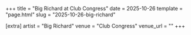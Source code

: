 +++
title = "Big Richard at Club Congress"
date = 2025-10-26
template = "page.html"
slug = "2025-10-26-big-richard"

[extra]
artist = "Big Richard"
venue = "Club Congress"
venue_url = ""
+++
